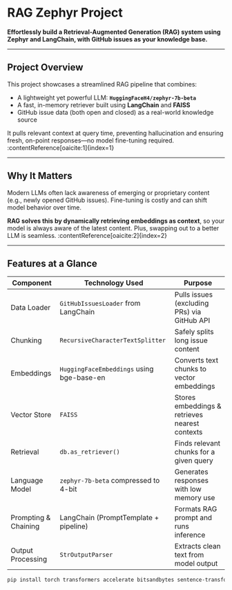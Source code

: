 # RAG Zephyr Project

**Effortlessly build a Retrieval-Augmented Generation (RAG) system using Zephyr and LangChain, with GitHub issues as your knowledge base.**

---

##  Project Overview

This project showcases a streamlined RAG pipeline that combines:

- A lightweight yet powerful LLM: **`HuggingFaceH4/zephyr-7b-beta`**  
- A fast, in-memory retriever built using **LangChain** and **FAISS**  
- GitHub issue data (both open and closed) as a real-world knowledge source

It pulls relevant context at query time, preventing hallucination and ensuring fresh, on-point responses—no model fine-tuning required. :contentReference[oaicite:1]{index=1}

---

##  Why It Matters

Modern LLMs often lack awareness of emerging or proprietary content (e.g., newly opened GitHub issues). Fine-tuning is costly and can shift model behavior over time.

**RAG solves this by dynamically retrieving embeddings as context**, so your model is always aware of the latest content. Plus, swapping out to a better LLM is seamless. :contentReference[oaicite:2]{index=2}

---

##  Features at a Glance

| Component               | Technology Used                          | Purpose                                  |
|-------------------------|-------------------------------------------|------------------------------------------|
| Data Loader             | `GitHubIssuesLoader` from LangChain       | Pulls issues (excluding PRs) via GitHub API |
| Chunking                | `RecursiveCharacterTextSplitter`          | Safely splits long issue content         |
| Embeddings              | `HuggingFaceEmbeddings` using bge-base-en  | Converts text chunks to vector embeddings |
| Vector Store            | `FAISS`                                   | Stores embeddings & retrieves nearest contexts |
| Retrieval               | `db.as_retriever()`                       | Finds relevant chunks for a given query  |
| Language Model          | `zephyr-7b-beta` compressed to 4-bit       | Generates responses with low memory use  |
| Prompting & Chaining    | LangChain (PromptTemplate + pipeline)      | Formats RAG prompt and runs inference    |
| Output Processing       | `StrOutputParser`                         | Extracts clean text from model output    | :contentReference[oaicite:3]{index=3}

```bash
pip install torch transformers accelerate bitsandbytes sentence-transformers faiss-cpu langchain langchain-community
